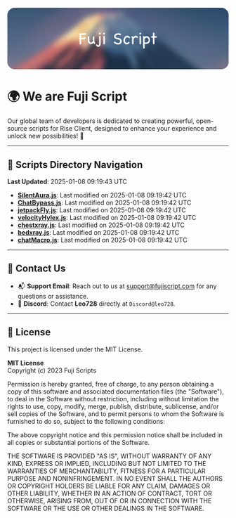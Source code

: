 ![Banner](.github/b.webp)

# 🌍 **We are Fuji Script**

Our global team of developers is dedicated to creating powerful, open-source scripts for Rise Client, designed to enhance your experience and unlock new possibilities! 🌟

---
<!-- SCRIPTS_NAVIGATION_START -->
## 📂 **Scripts Directory Navigation**

**Last Updated**: 2025-01-08 09:19:43 UTC

- **[SilentAura.js](scripts/SilentAura.js)**: Last modified on 2025-01-08 09:19:42 UTC
- **[ChatBypass.js](scripts/ChatBypass.js)**: Last modified on 2025-01-08 09:19:42 UTC
- **[jetpackFly.js](scripts/jetpackFly.js)**: Last modified on 2025-01-08 09:19:42 UTC
- **[velocityHylex.js](scripts/velocityHylex.js)**: Last modified on 2025-01-08 09:19:42 UTC
- **[chestxray.js](scripts/chestxray.js)**: Last modified on 2025-01-08 09:19:42 UTC
- **[bedxray.js](scripts/bedxray.js)**: Last modified on 2025-01-08 09:19:42 UTC
- **[chatMacro.js](scripts/chatMacro.js)**: Last modified on 2025-01-08 09:19:42 UTC

<!-- SCRIPTS_NAVIGATION_END -->

---

## 💬 **Contact Us**  
- 📬 **Support Email**: Reach out to us at [support@fujiscript.com](mailto:support@fujiscript.com) for any questions or assistance.  
- 💬 **Discord**: Contact **Leo728** directly at `Discord@leo728`.

---

## 📜 **License**

This project is licensed under the MIT License.  

**MIT License**  
Copyright (c) 2023 Fuji Scripts  

Permission is hereby granted, free of charge, to any person obtaining a copy of this software and associated documentation files (the "Software"), to deal in the Software without restriction, including without limitation the rights to use, copy, modify, merge, publish, distribute, sublicense, and/or sell copies of the Software, and to permit persons to whom the Software is furnished to do so, subject to the following conditions:  

The above copyright notice and this permission notice shall be included in all copies or substantial portions of the Software.  

THE SOFTWARE IS PROVIDED "AS IS", WITHOUT WARRANTY OF ANY KIND, EXPRESS OR IMPLIED, INCLUDING BUT NOT LIMITED TO THE WARRANTIES OF MERCHANTABILITY, FITNESS FOR A PARTICULAR PURPOSE AND NONINFRINGEMENT. IN NO EVENT SHALL THE AUTHORS OR COPYRIGHT HOLDERS BE LIABLE FOR ANY CLAIM, DAMAGES OR OTHER LIABILITY, WHETHER IN AN ACTION OF CONTRACT, TORT OR OTHERWISE, ARISING FROM, OUT OF OR IN CONNECTION WITH THE SOFTWARE OR THE USE OR OTHER DEALINGS IN THE SOFTWARE.  
